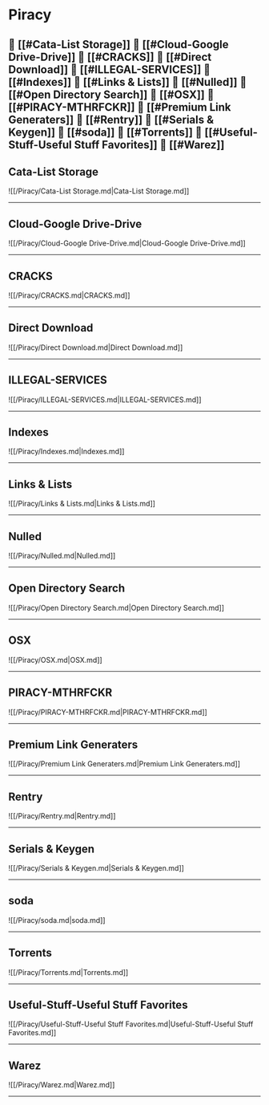 <!--book-ignore-->
<!--dont-delete-these-comments-->

<div style="page-break-after: always;"></div>

# Piracy

📄 [[#Cata-List Storage]]
📄 [[#Cloud-Google Drive-Drive]]
📄 [[#CRACKS]]
📄 [[#Direct Download]]
📄 [[#ILLEGAL-SERVICES]]
📄 [[#Indexes]]
📄 [[#Links & Lists]]
📄 [[#Nulled]]
📄 [[#Open Directory Search]]
📄 [[#OSX]]
📄 [[#PIRACY-MTHRFCKR]]
📄 [[#Premium Link Generaters]]
📄 [[#Rentry]]
📄 [[#Serials & Keygen]]
📄 [[#soda]]
📄 [[#Torrents]]
📄 [[#Useful-Stuff-Useful Stuff Favorites]]
📄 [[#Warez]]
---

## Cata-List Storage

![[/Piracy/Cata-List Storage.md|Cata-List Storage.md]]

---

## Cloud-Google Drive-Drive

![[/Piracy/Cloud-Google Drive-Drive.md|Cloud-Google Drive-Drive.md]]

---

## CRACKS

![[/Piracy/CRACKS.md|CRACKS.md]]

---

## Direct Download

![[/Piracy/Direct Download.md|Direct Download.md]]

---

## ILLEGAL-SERVICES

![[/Piracy/ILLEGAL-SERVICES.md|ILLEGAL-SERVICES.md]]

---

## Indexes

![[/Piracy/Indexes.md|Indexes.md]]

---

## Links & Lists

![[/Piracy/Links & Lists.md|Links & Lists.md]]

---

## Nulled

![[/Piracy/Nulled.md|Nulled.md]]

---

## Open Directory Search

![[/Piracy/Open Directory Search.md|Open Directory Search.md]]

---

## OSX

![[/Piracy/OSX.md|OSX.md]]

---

## PIRACY-MTHRFCKR

![[/Piracy/PIRACY-MTHRFCKR.md|PIRACY-MTHRFCKR.md]]

---

## Premium Link Generaters

![[/Piracy/Premium Link Generaters.md|Premium Link Generaters.md]]

---

## Rentry

![[/Piracy/Rentry.md|Rentry.md]]

---

## Serials & Keygen

![[/Piracy/Serials & Keygen.md|Serials & Keygen.md]]

---

## soda

![[/Piracy/soda.md|soda.md]]

---

## Torrents

![[/Piracy/Torrents.md|Torrents.md]]

---

## Useful-Stuff-Useful Stuff Favorites

![[/Piracy/Useful-Stuff-Useful Stuff Favorites.md|Useful-Stuff-Useful Stuff Favorites.md]]

---

## Warez

![[/Piracy/Warez.md|Warez.md]]

---

